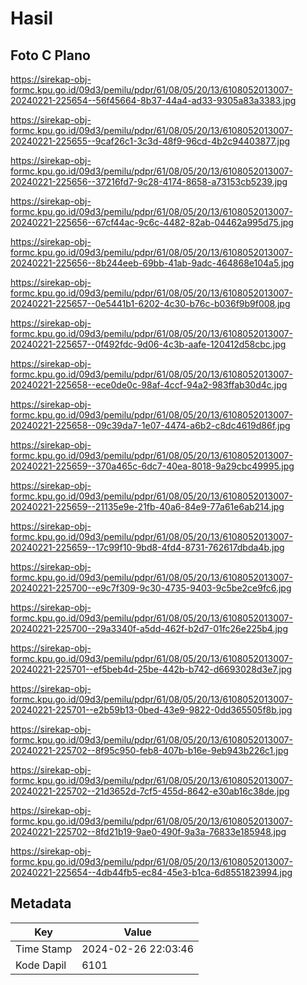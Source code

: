 # Hasil

## Foto C Plano

https://sirekap-obj-formc.kpu.go.id/09d3/pemilu/pdpr/61/08/05/20/13/6108052013007-20240221-225654--56f45664-8b37-44a4-ad33-9305a83a3383.jpg

https://sirekap-obj-formc.kpu.go.id/09d3/pemilu/pdpr/61/08/05/20/13/6108052013007-20240221-225655--9caf26c1-3c3d-48f9-96cd-4b2c94403877.jpg

https://sirekap-obj-formc.kpu.go.id/09d3/pemilu/pdpr/61/08/05/20/13/6108052013007-20240221-225656--37216fd7-9c28-4174-8658-a73153cb5239.jpg

https://sirekap-obj-formc.kpu.go.id/09d3/pemilu/pdpr/61/08/05/20/13/6108052013007-20240221-225656--67cf44ac-9c6c-4482-82ab-04462a995d75.jpg

https://sirekap-obj-formc.kpu.go.id/09d3/pemilu/pdpr/61/08/05/20/13/6108052013007-20240221-225656--8b244eeb-69bb-41ab-9adc-464868e104a5.jpg

https://sirekap-obj-formc.kpu.go.id/09d3/pemilu/pdpr/61/08/05/20/13/6108052013007-20240221-225657--0e5441b1-6202-4c30-b76c-b036f9b9f008.jpg

https://sirekap-obj-formc.kpu.go.id/09d3/pemilu/pdpr/61/08/05/20/13/6108052013007-20240221-225657--0f492fdc-9d06-4c3b-aafe-120412d58cbc.jpg

https://sirekap-obj-formc.kpu.go.id/09d3/pemilu/pdpr/61/08/05/20/13/6108052013007-20240221-225658--ece0de0c-98af-4ccf-94a2-983ffab30d4c.jpg

https://sirekap-obj-formc.kpu.go.id/09d3/pemilu/pdpr/61/08/05/20/13/6108052013007-20240221-225658--09c39da7-1e07-4474-a6b2-c8dc4619d86f.jpg

https://sirekap-obj-formc.kpu.go.id/09d3/pemilu/pdpr/61/08/05/20/13/6108052013007-20240221-225659--370a465c-6dc7-40ea-8018-9a29cbc49995.jpg

https://sirekap-obj-formc.kpu.go.id/09d3/pemilu/pdpr/61/08/05/20/13/6108052013007-20240221-225659--21135e9e-21fb-40a6-84e9-77a61e6ab214.jpg

https://sirekap-obj-formc.kpu.go.id/09d3/pemilu/pdpr/61/08/05/20/13/6108052013007-20240221-225659--17c99f10-9bd8-4fd4-8731-762617dbda4b.jpg

https://sirekap-obj-formc.kpu.go.id/09d3/pemilu/pdpr/61/08/05/20/13/6108052013007-20240221-225700--e9c7f309-9c30-4735-9403-9c5be2ce9fc6.jpg

https://sirekap-obj-formc.kpu.go.id/09d3/pemilu/pdpr/61/08/05/20/13/6108052013007-20240221-225700--29a3340f-a5dd-462f-b2d7-01fc26e225b4.jpg

https://sirekap-obj-formc.kpu.go.id/09d3/pemilu/pdpr/61/08/05/20/13/6108052013007-20240221-225701--ef5beb4d-25be-442b-b742-d6693028d3e7.jpg

https://sirekap-obj-formc.kpu.go.id/09d3/pemilu/pdpr/61/08/05/20/13/6108052013007-20240221-225701--e2b59b13-0bed-43e9-9822-0dd365505f8b.jpg

https://sirekap-obj-formc.kpu.go.id/09d3/pemilu/pdpr/61/08/05/20/13/6108052013007-20240221-225702--8f95c950-feb8-407b-b16e-9eb943b226c1.jpg

https://sirekap-obj-formc.kpu.go.id/09d3/pemilu/pdpr/61/08/05/20/13/6108052013007-20240221-225702--21d3652d-7cf5-455d-8642-e30ab16c38de.jpg

https://sirekap-obj-formc.kpu.go.id/09d3/pemilu/pdpr/61/08/05/20/13/6108052013007-20240221-225702--8fd21b19-9ae0-490f-9a3a-76833e185948.jpg

https://sirekap-obj-formc.kpu.go.id/09d3/pemilu/pdpr/61/08/05/20/13/6108052013007-20240221-225654--4db44fb5-ec84-45e3-b1ca-6d8551823994.jpg


## Metadata

| Key        | Value               |
| ---------- | ------------------- |
| Time Stamp | 2024-02-26 22:03:46 |
| Kode Dapil | 6101                |



